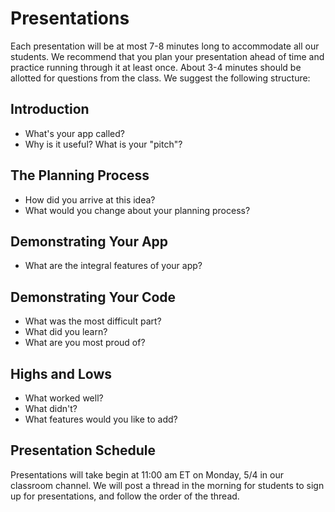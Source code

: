 # Presentations

Each presentation will be at most 7-8 minutes long to accommodate all our students. We recommend that you plan
your presentation ahead of time and practice running through it at least once.
About 3-4 minutes should be allotted for questions from the class. We suggest the following structure:

## Introduction

- What's your app called?
- Why is it useful? What is your "pitch"?

## The Planning Process

- How did you arrive at this idea?
- What would you change about your planning process?

## Demonstrating Your App

- What are the integral features of your app?

## Demonstrating Your Code

- What was the most difficult part?
- What did you learn?
- What are you most proud of?

## Highs and Lows

- What worked well?
- What didn't?
- What features would you like to add?

## Presentation Schedule

Presentations will take begin at 11:00 am ET on Monday, 5/4 in our classroom channel. We will post a thread in the morning for students to sign up for presentations, and follow the order of the thread. 
